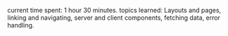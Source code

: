 current time spent: 1 hour 30 minutes. 
topics learned: Layouts and pages, linking and navigating, server and client components, fetching data, error handling.